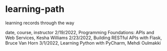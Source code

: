 # learning-path
learning records through the way

date, course, instructor
2/19/2022, Programming Foundations: APIs and Web Services, Kesha Williams
2/23/2022, Building RESTful APIs with Flask, Bruce Van Horn
3/1/2022, Learning Python with PyCharm, Mehdi Oulmakki
